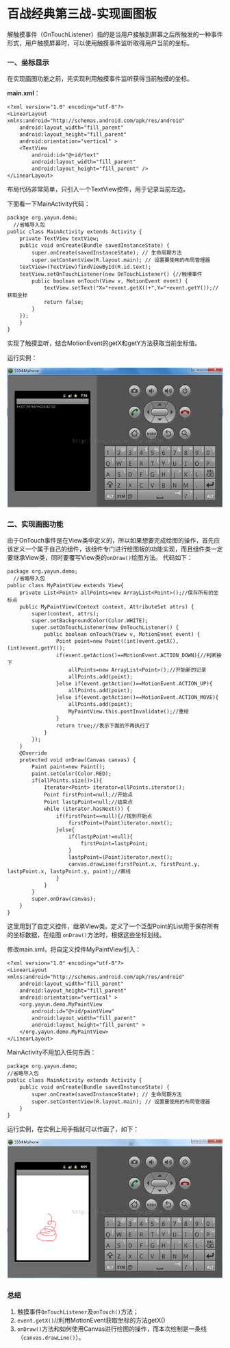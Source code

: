 # 百战经典第三战-实现画图板

解触摸事件（OnTouchListener）指的是当用户接触到屏幕之后所触发的一种事件形式，用户触摸屏幕时，可以使用触摸事件监听取得用户当前的坐标。

### 一、坐标显示

在实现画图功能之前，先实现利用触摸事件监听获得当前触摸的坐标。

**main.xml**：

```
<?xml version="1.0" encoding="utf-8"?>  
<LinearLayout xmlns:android="http://schemas.android.com/apk/res/android"  
    android:layout_width="fill_parent"  
    android:layout_height="fill_parent"  
    android:orientation="vertical" >  
    <TextView  
        android:id="@+id/text"  
        android:layout_width="fill_parent"  
        android:layout_height="fill_parent" />  
</LinearLayout> 
```

布局代码非常简单，只引入一个TextView控件，用于记录当前左边。

下面看一下MainActivity代码：

```
package org.yayun.demo;  
  //省略导入包
public class MainActivity extends Activity {  
    private TextView textView;  
    public void onCreate(Bundle savedInstanceState) {  
        super.onCreate(savedInstanceState); // 生命周期方法  
        super.setContentView(R.layout.main); // 设置要使用的布局管理器  
    textView=(TextView)findViewById(R.id.text);  
    textView.setOnTouchListener(new OnTouchListener() {//触摸事件  
        public boolean onTouch(View v, MotionEvent event) {  
            textView.setText("X="+event.getX()+",Y="+event.getY());//获取坐标  
            return false;  
        }  
    });  
    }  
}  
```

实现了触摸监听，结合MotionEvent的getX和getY方法获取当前坐标值。

运行实例：

![](images/11.png)

### 二、实现画图功能

由于OnTouch事件是在View类中定义的，所以如果想要完成绘图的操作，首先应该定义一个属于自己的组件，该组件专门进行绘图板的功能实现，而且组件类一定要继承View类，同时要覆写View类的`onDraw()`绘图方法。
代码如下：

```
package org.yayun.demo;  
  //省略导入包  
public class MyPaintView extends View{  
    private List<Point> allPoints=new ArrayList<Point>();//保存所有的坐标点  
    public MyPaintView(Context context, AttributeSet attrs) {  
        super(context, attrs);  
        super.setBackgroundColor(Color.WHITE);  
        super.setOnTouchListener(new OnTouchListener() {  
            public boolean onTouch(View v, MotionEvent event) {  
                Point point=new Point((int)event.getX(),(int)event.getY());  
                if(event.getAction()==MotionEvent.ACTION_DOWN){//判断按下  
                    allPoints=new ArrayList<Point>();//开始新的记录  
                    allPoints.add(point);  
                }else if(event.getAction()==MotionEvent.ACTION_UP){  
                    allPoints.add(point);  
                }else if(event.getAction()==MotionEvent.ACTION_MOVE){  
                    allPoints.add(point);  
                    MyPaintView.this.postInvalidate();//重绘  
                }  
                return true;//表示下面的不再执行了  
            }  
        });  
    }   
    @Override  
    protected void onDraw(Canvas canvas) {  
        Paint paint=new Paint();  
        paint.setColor(Color.RED);  
        if(allPoints.size()>1){  
            Iterator<Point> iterator=allPoints.iterator();  
            Point firstPoint=null;//开始点  
            Point lastpPoint=null;//结束点  
            while (iterator.hasNext()) {  
                if(firstPoint==null){//找到开始点  
                    firstPoint=(Point)iterator.next();  
                }else{  
                    if(lastpPoint!=null){  
                        firstPoint=lastpPoint;  
                    }  
                    lastpPoint=(Point)iterator.next();  
                    canvas.drawLine(firstPoint.x, firstPoint.y, lastpPoint.x, lastpPoint.y, paint);//画线  
                }    
            }  
        }  
        super.onDraw(canvas);  
    }  
} 
```

这里用到了自定义控件，继承View类。定义了一个泛型Point的List用于保存所有的坐标数据，在绘图 `onDraw()`方法时，根据这些坐标划线。

修改main.xml，将自定义控件MyPaintView引入：

```
<?xml version="1.0" encoding="utf-8"?>  
<LinearLayout xmlns:android="http://schemas.android.com/apk/res/android"  
    android:layout_width="fill_parent"  
    android:layout_height="fill_parent"  
    android:orientation="vertical" >  
    <org.yayun.demo.MyPaintView  
        android:id="@+id/paintView"  
        android:layout_width="fill_parent"  
        android:layout_height="fill_parent" >  
    </org.yayun.demo.MyPaintView>  
</LinearLayout> 
```

MainActivity不用加入任何东西：

```
package org.yayun.demo;  
//省略导入包
public class MainActivity extends Activity {  
    public void onCreate(Bundle savedInstanceState) {  
        super.onCreate(savedInstanceState); // 生命周期方法  
        super.setContentView(R.layout.main); // 设置要使用的布局管理器  
    }  
} 
```

运行实例，在实例上用手指就可以作画了，如下：

![](images/12.png)

### 总结

1. 触摸事件`OnTouchListener`及`onTouch()`方法；
2. `event.getX()`//利用MotionEvent获取坐标的方法getX()
3. `onDraw()`方法和如何使用Canvas进行绘图的操作，而本次绘制是一条线（`canvas.drawLine()`）。